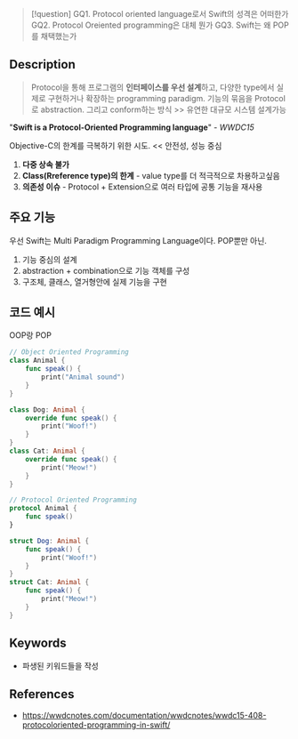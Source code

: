 >[!question]
>GQ1. Protocol oriented language로서 Swift의 성격은 어떠한가
>GQ2. Protocol Oreiented programming은 대체 뭔가
>GQ3. Swift는 왜 POP를 채택했는가
## Description

> Protocol을 통해 프로그램의 **인터페이스를 우선 설계**하고, 다양한 type에서 실제로 구현하거나 확장하는 programming paradigm. 
> 기능의 묶음을 Protocol로 abstraction. 그리고 conform하는 방식 >> 유연한 대규모 시스템 설계가능

"**Swift is a Protocol-Oriented Programming language**"
 *- WWDC15*

Objective-C의 한계를 극복하기 위한 시도. << 안전성, 성능 중심
1. **다중 상속 불가** 
2. **Class(Rreference type)의 한계** - value type를 더 적극적으로 차용하고싶음
3. **의존성 이슈** - Protocol + Extension으로 여러 타입에 공통 기능을 재사용


## 주요 기능
우선 Swift는 Multi Paradigm Programming Language이다. POP뿐만 아닌.

1. 기능 중심의 설계 
2. abstraction + combination으로 기능 객체를 구성
3. 구조체, 클래스, 열거형안에 실제 기능을 구현

## 코드 예시
OOP랑 POP
``` swift
// Object Oriented Programming
class Animal {
    func speak() {
        print("Animal sound")
    }
}

class Dog: Animal {
    override func speak() {
        print("Woof!")
    }
}
class Cat: Animal {
    override func speak() {
        print("Meow!")
    }
}

// Protocol Oriented Programming
protocol Animal {
    func speak()
}

struct Dog: Animal {
    func speak() {
        print("Woof!")
    }
}
struct Cat: Animal {
    func speak() {
        print("Meow!")
    }
}
```
## Keywords
+ 파생된 키워드들을 작성

## References
- https://wwdcnotes.com/documentation/wwdcnotes/wwdc15-408-protocoloriented-programming-in-swift/
